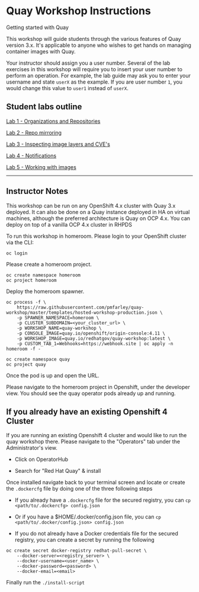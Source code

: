 # Quay Workshop Instructions
Getting started with Quay

This workshop will guide students through the various features of Quay version 3.x. It's applicable to anyone who wishes to get hands on managing container images with Quay.

Your instructor should assign you a user number. Several of the lab exercises in this workshop will require you to insert your user number to perform an operation. For example, the lab guide may ask you to enter your username and state `userX` as the example. If you are user number `1`, you would change this value to `user1` instead of `userX`.

## Student labs outline
[Lab 1 - Organizations and Repositories](https://github.com/mbach04/quay_workshop_instructions/blob/master/lab1.md)

[Lab 2 - Repo mirroring](https://github.com/mbach04/quay_workshop_instructions/blob/master/lab2.md)

[Lab 3 - Inspecting image layers and CVE's](https://github.com/mbach04/quay_workshop_instructions/blob/master/lab3.md)

[Lab 4 - Notifications](https://github.com/mbach04/quay_workshop_instructions/blob/master/lab4.md)

[Lab 5 - Working with images](https://github.com/mbach04/quay_workshop_instructions/blob/master/lab5.md)

___
## Instructor Notes
This workshop can be run on any OpenShift 4.x cluster with Quay 3.x deployed. It can also be done on a Quay instance deployed in HA on virtual machines, although the preferred architecture is Quay on OCP 4.x. You can deploy on top of a vanilla OCP 4.x cluster in RHPDS

To run this workshop in homeroom. Please login to your OpenShift cluster via the CLI:

```
oc login
```
Please create a homeroom project.

```
oc create namespace homeroom
oc project homeroom
```

Deploy the homeroom spawner.

```
oc process -f \
    https://raw.githubusercontent.com/pmfarley/quay-workshop/master/templates/hosted-workshop-production.json \
    -p SPAWNER_NAMESPACE=homeroom \
    -p CLUSTER_SUBDOMAIN=<your_cluster_url> \
    -p WORKSHOP_NAME=quay-workshop \
    -p CONSOLE_IMAGE=quay.io/openshift/origin-console:4.11 \
    -p WORKSHOP_IMAGE=quay.io/redhatgov/quay-workshop:latest \
    -p CUSTOM_TAB_1=Webhooks=https://webhook.site | oc apply -n homeroom -f -  
```

```
oc create namespace quay
oc project quay
```

Once the pod is up and open the URL.

Please navigate to the homeroom project in Openshift, under the developer view. You should see the quay operator pods already up and running.


## If you already have an existing Openshift 4 Cluster

If you are running an existing Openshift 4 cluster and would like to run the quay workshop there. Please navigate to the "Operators" tab under the Administrator's view. 

* Click on OperatorHub

* Search for "Red Hat Quay" & install

Once installed navigate back to your terminal screen and locate or create the `.dockercfg` file by doing one of the three following steps

* If you already have a `.dockercfg` file for the secured registry, you can `cp <path/to/.dockercfg> config.json`

* Or if you have a $HOME/.docker/config.json file, you can `cp <path/to/.docker/config.json> config.json`

* If you do not already have a Docker credentials file for the secured registry, you can create a secret by running the following


```
oc create secret docker-registry redhat-pull-secret \
    --docker-server=<registry_server> \
    --docker-username=<user_name> \
    --docker-password=<password> \
    --docker-email=<email>     
```

Finally run the `./install-script`
